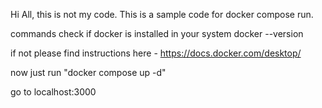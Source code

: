 Hi All, this is not my code. This is a sample code for docker compose run.

commands
check if docker is installed in your system
docker --version

if not please find instructions here - https://docs.docker.com/desktop/

now just run
"docker compose up -d"

go to localhost:3000
